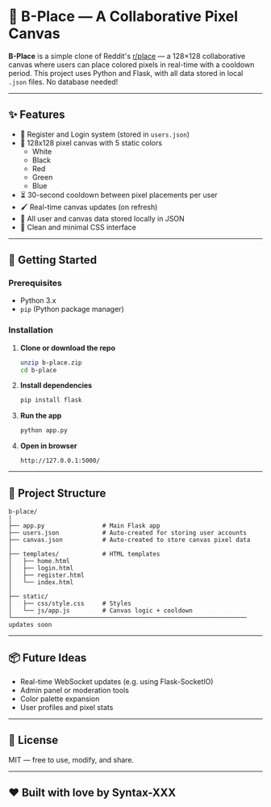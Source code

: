 # 🎨 B-Place — A Collaborative Pixel Canvas

**B-Place** is a simple clone of Reddit's [r/place](https://www.reddit.com/r/place/) — a 128×128 collaborative canvas where users can place colored pixels in real-time with a cooldown period. This project uses Python and Flask, with all data stored in local `.json` files. No database needed!

---

## ✨ Features

- 👤 Register and Login system (stored in `users.json`)
- 🎨 128x128 pixel canvas with 5 static colors
  - White
  - Black
  - Red
  - Green
  - Blue
- ⏳ 30-second cooldown between pixel placements per user
- 🖌️ Real-time canvas updates (on refresh)
- 💾 All user and canvas data stored locally in JSON
- 🧼 Clean and minimal CSS interface

---

## 🚀 Getting Started

### Prerequisites

- Python 3.x
- `pip` (Python package manager)

### Installation

1. **Clone or download the repo**
    ```bash
    unzip b-place.zip
    cd b-place
    ```

2. **Install dependencies**
    ```bash
    pip install flask
    ```

3. **Run the app**
    ```bash
    python app.py
    ```

4. **Open in browser**
    ```
    http://127.0.0.1:5000/
    ```

---

## 📁 Project Structure

```
b-place/
│
├── app.py                # Main Flask app
├── users.json            # Auto-created for storing user accounts
├── canvas.json           # Auto-created to store canvas pixel data
│
├── templates/            # HTML templates
│   ├── home.html
│   ├── login.html
│   ├── register.html
│   └── index.html
│
├── static/
│   ├── css/style.css     # Styles
│   └── js/app.js         # Canvas logic + cooldown
└───────────────────────────────────────────────────────────────── updates soon
```

---

## 📦 Future Ideas

- Real-time WebSocket updates (e.g. using Flask-SocketIO)
- Admin panel or moderation tools
- Color palette expansion
- User profiles and pixel stats

---

## 📜 License

MIT — free to use, modify, and share.

---

## ❤️ Built with love by Syntax-XXX